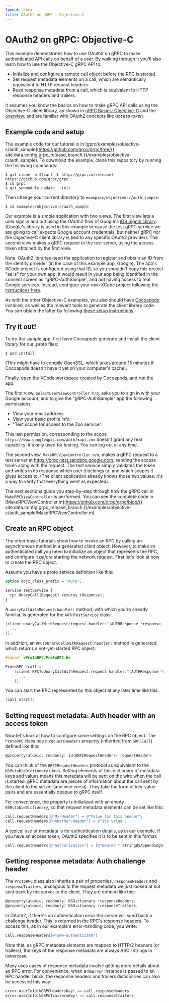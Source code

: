 ```yaml
---
layout: docs
title: OAuth2 on gRPC - Objective-C
---
```


<h1 class="page-header">OAuth2 on gRPC: Objective-C</h1>

This example demonstrates how to use OAuth2 on gRPC to make authenticated API calls on
behalf of a user. By walking through it you'll also learn how to use the Objective-C gRPC API to:

- Initialize and configure a remote call object before the RPC is started.
- Set request metadata elements on a call, which are semantically equivalent to HTTP request
headers.
- Read response metadata from a call, which is equivalent to HTTP response headers and trailers.

It assumes you know the basics on how to make gRPC API calls using the Objective-C client library,
as shown in [gRPC Basics: Objective-C](/docs/tutorials/basic/objective-c.html) and the [overview](/docs/index.html),
and are familiar with OAuth2 concepts like _access token_.

<div id="toc"></div>

<a name="setup"></a>

## Example code and setup

The example code for our tutorial is in [gprc/examples/objective-c/auth_sample](https://github.com/grpc/grpc/tree/{{ site.data.config.grpc_release_branch }}/examples/objective-c/auth_sample).
To download the example, clone this repository by running the following commands:

```
$ git clone -b $(curl -L http://grpc.io/release) https://github.com/grpc/grpc
$ cd grpc
$ git submodule update --init
```

Then change your current directory to `examples/objective-c/auth_sample`:

```
$ cd examples/objective-c/auth_sample
```

Our example is a simple application with two views. The first view lets a user sign in and out using
the OAuth2 flow of Google's [iOS SignIn library](https://developers.google.com/identity/sign-in/ios/).
(Google's library is used in this example because the test gRPC service we are going to call expects
Google account credentials, but neither gRPC nor the Objective-C client library is tied to any
specific OAuth2 provider). The second view makes a gRPC request to the test server, using the
access token obtained by the first view.

Note: OAuth2 libraries need the application to register and obtain an ID from the identity provider
(in the case of this example app, Google). The app's XCode project is configured using that ID, so
you shouldn't copy this project "as is" for your own app: it would result in your app being
identified in the consent screen as "gRPC-AuthSample", and not having access to real Google
services. Instead, configure your own XCode project following the [instructions here](https://developers.google.com/identity/sign-in/ios/).

As with the other Objective-C examples, you also should have [Cocoapods](https://cocoapods.org/#install)
installed, as well as the relevant tools to generate the client library code. You can obtain the
latter by following [these setup instructions](https://github.com/grpc/homebrew-grpc).


<a name="try"></a>
## Try it out!

To try the sample app, first have Cocoapods generate and install the client library for our .proto
files:

```
$ pod install
```

(This might have to compile OpenSSL, which takes around 15 minutes if Cocoapods doesn't have it yet
on your computer's cache).

Finally, open the XCode workspace created by Cocoapods, and run the app.

The first view, `SelectUserViewController.h/m`, asks you to sign in with your Google account, and to
give the "gRPC-AuthSample" app the following permissions:

- View your email address.
- View your basic profile info.
- "Test scope for access to the Zoo service".

This last permission, corresponding to the scope `https://www.googleapis.com/auth/xapi.zoo` doesn't
grant any real capability: it's only used for testing. You can log out at any time.

The second view, `MakeRPCViewController.h/m`, makes a gRPC request to a test server at
https://grpc-test.sandbox.google.com, sending the access token along with the request. The test
service simply validates the token and writes in its response which user it belongs to, and which
scopes it gives access to. (The client application already knows those two values; it's a way to
verify that everything went as expected).

The next sections guide you step-by-step through how the gRPC call in `MakeRPCViewController` is
performed. You can see the complete code in [MakeRPCViewController.m](https://github.com/grpc/grpc/blob/{{ site.data.config.grpc_release_branch }}/examples/objective-c/auth_sample/MakeRPCViewController.m).

<a name="rpc-object"></a>

## Create an RPC object

The other basic tutorials show how to invoke an RPC by calling an asynchronous method in a generated
client object. However, to make an authenticated call you need to initialize an object that represents the RPC, and configure it
_before_ starting the network request. First let's look at how to create the RPC object.

Assume you have a proto service definition like this:

```protobuf
option objc_class_prefix = "AUTH";

service TestService {
  rpc UnaryCall(Request) returns (Response);
}
```

A `unaryCallWithRequest:handler:` method, with which you're already familiar, is generated for the
`AUTHTestService` class:

```objective-c
[client unaryCallWithRequest:request handler:^(AUTHResponse *response, NSError *error) {
  ...
}];
```

In addition, an `RPCToUnaryCallWithRequest:handler:` method is generated, which returns a
not-yet-started RPC object:

```objective-c
#import <ProtoRPC/ProtoRPC.h>

ProtoRPC *call =
    [client RPCToUnaryCallWithRequest:request handler:^(AUTHResponse *response, NSError *error) {
      ...
    }];
```

You can start the RPC represented by this object at any later time like this:

```objective-c
[call start];
```
<a name="request-metadata"></a>

## Setting request metadata: Auth header with an access token

Now let's look at how to configure some settings on the RPC object. The `ProtoRPC` class has a `requestHeaders`
property (inherited from `GRPCCall`) defined like this:

```objective-c
@property(atomic, readonly) id<GRPCRequestHeaders> requestHeaders
```

You can think of the `GRPCRequestHeaders` protocol as equivalent to the `NSMutableDictionary` class. Setting
elements of this dictionary of metadata keys and values means this metadata will be sent on the wire when the call
is started. gRPC metadata are pieces of information about the call sent by the client to the server
(and vice versa). They take the form of key-value pairs and are essentially opaque to gRPC itself.

For convenience, the property is initialized with an empty `NSMutableDictionary`, so that request
metadata elements can be set like this:

```objective-c
call.requestHeaders[@"My-Header"] = @"Value for this header";
call.requestHeaders[@"Another-Header"] = @"Its value";
```

A typical use of metadata is for authentication details, as in our example. If you have an access token, OAuth2 specifies it is to be sent in this format:

```objective-c
call.requestHeaders[@"Authorization"] = [@"Bearer " stringByAppendingString:accessToken];
```

<a name="response-metadata"></a>

## Getting response metadata: Auth challenge header

The `ProtoRPC` class also inherits a pair of properties, `responseHeaders` and `responseTrailers`, analogous to the
request metadata we just looked at but sent back by the server to the client. They are defined like this:

```objective-c
@property(atomic, readonly) NSDictionary *responseHeaders;
@property(atomic, readonly) NSDictionary *responseTrailers;
```

In OAuth2, if there's an authentication error the server will send back a challenge header. This is returned in the RPC's response headers. To access this, as in our example's error-handling code, you write:

```objective-c
call.responseHeaders[@"www-authenticate"]
```

Note that, as gRPC metadata elements are mapped to HTTP/2 headers (or trailers), the keys of the
response metadata are always ASCII strings in lowercase.

Many uses cases of response metadata involve getting more details about an RPC error. For convenience,
when a `NSError` instance is passed to an RPC handler block, the response headers and trailers dictionaries can
also be accessed this way:

```objective-c
error.userInfo[kGRPCHeadersKey] == call.responseHeaders
error.userInfo[kGRPCTrailersKey] == call.responseTrailers
```

